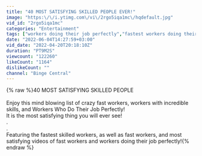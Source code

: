 ```yaml
---
title: "40 MOST SATISFYING SKILLED PEOPLE EVER!"
image: "https:\/\/i.ytimg.com\/vi\/2rgo5iqa1mc\/hqdefault.jpg"
vid_id: "2rgo5iqa1mc"
categories: "Entertainment"
tags: ["workers doing their job perfectly","fastest workers doing their job perfectly","tools"]
date: "2022-06-04T14:27:59+03:00"
vid_date: "2022-04-20T20:18:10Z"
duration: "PT9M2S"
viewcount: "122260"
likeCount: "1164"
dislikeCount: ""
channel: "Binge Central"
---
```

{% raw %}40 MOST SATISFYING SKILLED PEOPLE<br /><br />Enjoy this mind blowing list of crazy fast workers, workers with incredible skills, and Workers Who Do Their Job Perfectly! <br />It is the most satisfying thing you will ever see! <br />.<br />.<br />Featuring the fastest skilled workers, as well as fast workers, and most satisfying videos of fast workers and workers doing their job perfectly!{% endraw %}
